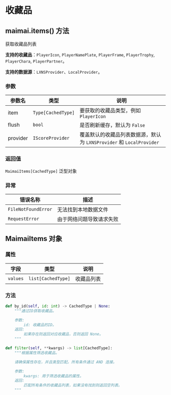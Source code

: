 # 收藏品

## maimai.items() 方法

获取收藏品列表

**支持的收藏品**：`PlayerIcon`, `PlayerNamePlate`, `PlayerFrame`, `PlayerTrophy`, `PlayerChara`, `PlayerPartner`。

**支持的数据源**：`LXNSProvider`、`LocalProvider`。

### 参数

| 参数名   | 类型               | 说明                                                                |
|----------|--------------------|-------------------------------------------------------------------|
| item     | `Type[CachedType]` | 要获取的收藏品类型，例如 `PlayerIcon`                                |
| flush    | `bool`             | 是否刷新缓存，默认为 `False`                                         |
| provider | `IScoreProvider`   | 覆盖默认的收藏品列表数据源，默认为 `LXNSProvider` 和 `LocalProvider` |


### 返回值

`MaimaiItems[CachedType]` 泛型对象

### 异常

| 错误名称            | 描述                     |
|---------------------|------------------------|
| `FileNotFoundError` | 无法找到本地数据文件     |
| `RequestError`      | 由于网络问题导致请求失败 |

## MaimaiItems 对象

### 属性

| 字段     | 类型               | 说明       |
|----------|--------------------|----------|
| `values` | `list[CachedType]` | 收藏品列表 |

### 方法

```python
def by_id(self, id: int) -> CachedType | None:
    """通过ID获取收藏品。

    参数:
        id: 收藏品的ID。
    返回:
        如果存在则返回对应收藏品，否则返回 None。
    """

def filter(self, **kwargs) -> list[CachedType]:
    """根据属性筛选收藏品。

    请确保属性存在，并且类型匹配。所有条件通过 AND 连接。

    参数:
        kwargs: 用于筛选收藏品的属性。
    返回:
        匹配所有条件的收藏品列表，如果没有找到则返回空列表。
    """
```